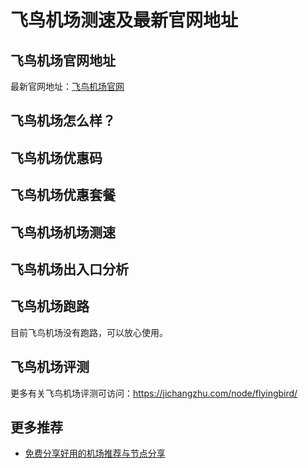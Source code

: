 # 飞鸟机场测速及最新官网地址

## 飞鸟机场官网地址
最新官网地址：[飞鸟机场官网](https://jch.affxc.com/flyingbird/)

## 飞鸟机场怎么样？


## 飞鸟机场优惠码


## 飞鸟机场优惠套餐


## 飞鸟机场机场测速


## 飞鸟机场出入口分析


## 飞鸟机场跑路
目前飞鸟机场没有跑路，可以放心使用。

## 飞鸟机场评测
更多有关飞鸟机场评测可访问：https://jichangzhu.com/node/flyingbird/

## 更多推荐
 - [免费分享好用的机场推荐与节点分享](https://github.com/jichanghub/jichangtuijian)
